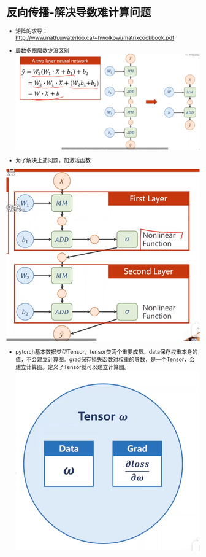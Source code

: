 # 反向传播-解决导数难计算问题

- 矩阵的求导：http://www.math.uwaterloo.ca/~hwolkowi/matrixcookbook.pdf

- 层数多跟层数少没区别
![alt text](image.png)

- 为了解决上述问题，加激活函数

![alt text](image-1.png)

- pytorch基本数据类型Tensor，tensor类两个重要成员。data保存权重本身的值，不会建立计算图。grad保存损失函数对权重的导数，是一个Tensor，会建立计算图。定义了Tensor就可以建立计算图。
![alt text](image-2.png)
